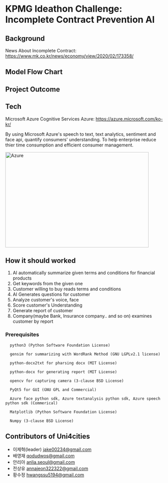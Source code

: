 KPMG Ideathon Challenge: Incomplete Contract Prevention AI
=============

## Background
News About Incomplete Contract: <https://www.mk.co.kr/news/economy/view/2020/02/173358/>


## Model Flow Chart


## Project Outcome

## Tech

  Microsoft Azure Cognitive Services
  Azure: <https://azure.microsoft.com/ko-kr/>
  
  By using Microsoft Azure's speech to text, text analytics, sentiment and face api, quantify consumers' understanding.
  To help enterprise reduce thier time consumption and efficient consumer management.
  
  <img src="https://azurecomcdn.azureedge.net/cvt-e761bbc71a75271f4158df1a661cf62503d2ed28725b33bbd621235dfd681d93/mediahandler/files/videofiles/thumbnails/cognitive-services-overview-animation-video/CC0754_MS_AzureCognitiveServices_StyleFramePlaceHolder-01-01%20(3).png" width="450px" height="300px" alt="Azure"></img><br/>
  
## How it should worked

  1. AI automatically summarize given terms and conditions for financial products
  2. Get keywords from the given one
  3. Customer willing to buy reads terms and conditions
  4. AI Generates questions for customer
  5. Analyze customer's voice, face
  6. Score customer's Understanding
  7. Generate report of customer
  8. Company(maybe Bank, Insurance company.. and so on) examines customer by report
  
### Prerequisites
```
  python3 (Python Software Foundation License)
  
  gensim for summarizing with WordRank Method (GNU LGPLv2.1 license)
  
  python-docx2txt for pharsing docx (MIT License)
  
  python-docx for generating report (MIT License)
  
  opencv for capturing camera (3-clause BSD License)

  PyQt5 for GUI (GNU GPL and Commercial)
  
  Azure face python sdk, Azure textanalysis python sdk, Azure speech python sdk (Commerical)
  
  Matplotlib (Python Software Foundation License)
  
  Numpy (3-clause BSD License)
  ```



## Contributors of Uni4cities
* 이제혁(leader)  jake00234@gmail.com
* 배영재          qodudwos@gmail.com
* 안리아          anlia.seoul@gmail.com
* 전상유          annajeon322322@gmail.com
* 황수정          hwangssu5194@gmail.com


